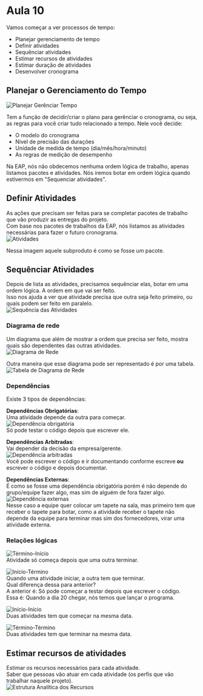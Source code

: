 # Aula 10
Vamos começar a ver processos de tempo:  
* Planejar gerenciamento de tempo  
* Definir atividades  
* Sequênciar atividades  
* Estimar recursos de atividades  
* Estimar duração de atividades  
* Desenvolver cronograma  

## Planejar o Gerenciamento do Tempo
![Planejar Gerênciar Tempo](planejarGerTempo.PNG)

Tem a função de decidir/criar o plano para gerênciar o cronograma, ou seja, as regras para você criar tudo relacionado a tempo. Nele você decide:  
* O modelo do cronograma
* Nível de precisão das durações
* Unídade de medida de tempo (dia/mês/hora/minuto)
* As regras de medição de desempenho
 
Na EAP, nós não obdecemos nenhuma ordem lógica de trabalho, apenas listamos pacotes e atividades. Nós iremos botar em ordem lógica quando estivermos em "Sequenciar atividades".  

## Definir Atividades
As ações que precisam ser feitas para se completar pacotes de trabalho que vão produzir as entregas do projeto.  
Com base nos pacotes de trabalhos da EAP, nós listamos as atividades necessárias para fazer o futuro cronograma.  
![Atividades](atividades.PNG)

Nessa imagem aquele subproduto é como se fosse um pacote.

## Sequênciar Atividades
Depois de lista as atividades, precisamos sequênciar elas, botar em uma ordem lógica. A ordem em que vai ser feito.  
Isso nos ajuda a ver que atividade precisa que outra seja feito primeiro, ou quais podem ser feito em paralelo.  
![Sequência das Atividades](sequencia.PNG)

### Diagrama de rede
Um diagrama que além de mostrar a ordem que precisa ser feito, mostra quais são dependentes das outras atividades.  
![Diagrama de Rede](diagramaRede.PNG)

Outra maneira que esse diagrama pode ser representado é por uma tabela.  
![Tabela de Diagrama de Rede](tabelaRede.PNG)

### Dependências
Existe 3 tipos de dependências:  

**Dependências Obrigatórias**:  
Uma atividade depende da outra para começar.  
![Dependência obrigatória](depObrigatoria.PNG)  
Só pode testar o código depois que escrever ele.  

**Dependências Arbitradas**:  
Vai depender da decisão da empresa/gerente.  
![Dependência arbitradas](depArbitradas.PNG)  
Você pode escrever o código e ir documentando conforme escreve **ou** escrever o código e depois documentar.  

**Dependências Externas**:  
É como se fosse uma dependência obrigatória porém é não depende do grupo/equipe fazer algo, mas sim de alguém de fora fazer algo.  
![Dependência externas](depExternas.PNG)  
Nesse caso a equipe quer colocar um tapete na sala, mas primeiro tem que receber o tapete para botar, como a atividade receber o tapete não depende da equipe para terminar mas sim dos fornecedores, virar uma atividade externa.  

### Relações lógicas  
![Término-Início](ti.PNG)  
Atividade só começa depois que uma outra terminar.   

![Início-Término](it.PNG)  
Quando uma atividade iniciar, a outra tem que terminar.  
Qual diferença dessa para anterior?  
A anterior é: Só pode começar a testar depois que escrever o código.  
Essa é: Quando a dia 20 chegar, nós temos que lançar o programa.  

![Início-Início](ii.PNG)  
Duas atividades tem que começar na mesma data.  

![Término-Término](tt.PNG)  
Duas atividades tem que terminar na mesma data.  

## Estimar recursos de atividades
Estimar os recursos necessários para cada atividade.  
Saber que pessoas vão atuar em cada atividade (os perfis que vão trabalhar naquele projeto).  
![Estrutura Analítica dos Recursos](ear.PNG)

